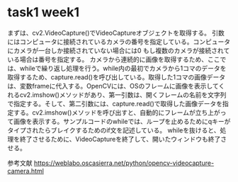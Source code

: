 # task1 week1
まずは、cv2.VideoCapture()でVideoCaptureオブジェクトを取得する。
引数にはコンピュータに接続されているカメラの番号を指定している。コンピュータにカメラが一台しか接続されていない場合には0
もし複数のカメラが接続されている場合は番号を指定する。
カメラから連続的に画像を取得するため、ここでは、whileで繰り返し処理を行う。while内の最初でカメラから1コマのデータを取得するため、capture.read()を呼び出している。取得した1コマの画像データは、変数frameに代入する。OpenCVには、OSのフレームに画像を表示してくれるcv2.imshow()メソッドがあり、第一引数は、開くフレームの名前を文字列で指定する。そして、第二引数には、capture.read()で取得した画像データを指定する。cv2.imshow()メソッドを呼び出すと、自動的にフレームが立ち上がって画像を表示する。サンプルコードのwhileでは、ループを止めるためにqキーがタイプされたらブレイクするためのif文を記述している。
whileを抜けると、処理を終了させるために、VideoCaptureを終了して、開いたウィンドウも終了させる。

参考文献 https://weblabo.oscasierra.net/python/opencv-videocapture-camera.html
